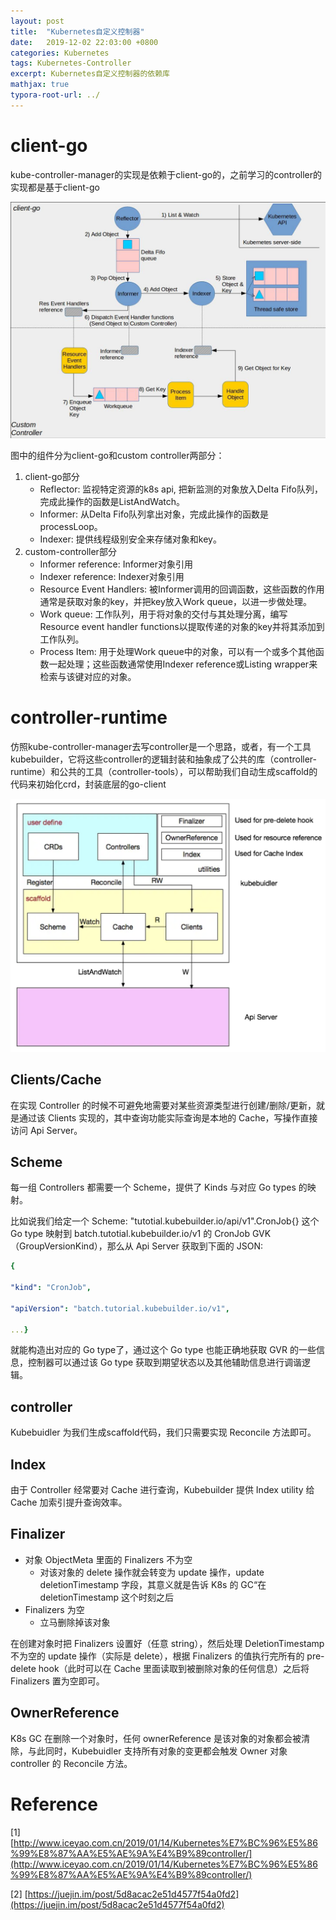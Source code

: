 ```yaml
---
layout: post
title:  "Kubernetes自定义控制器"
date:   2019-12-02 22:03:00 +0800
categories: Kubernetes
tags: Kubernetes-Controller
excerpt: Kubernetes自定义控制器的依赖库
mathjax: true
typora-root-url: ../
---
```


# client-go

kube-controller-manager的实现是依赖于client-go的，之前学习的controller的实现都是基于client-go

![img](/assets/images/1.png)

图中的组件分为client-go和custom controller两部分：

1. client-go部分
   - Reflector: 监视特定资源的k8s api, 把新监测的对象放入Delta Fifo队列，完成此操作的函数是ListAndWatch。
   - Informer: 从Delta Fifo队列拿出对象，完成此操作的函数是processLoop。
   - Indexer: 提供线程级别安全来存储对象和key。
2. custom-controller部分
   - Informer reference: Informer对象引用
   - Indexer reference: Indexer对象引用
   - Resource Event Handlers: 被Informer调用的回调函数，这些函数的作用通常是获取对象的key，并把key放入Work queue，以进一步做处理。
   - Work queue: 工作队列，用于将对象的交付与其处理分离，编写Resource event handler functions以提取传递的对象的key并将其添加到工作队列。
   - Process Item: 用于处理Work queue中的对象，可以有一个或多个其他函数一起处理；这些函数通常使用Indexer reference或Listing wrapper来检索与该键对应的对象。

# controller-runtime

仿照kube-controller-manager去写controller是一个思路，或者，有一个工具kubebuilder，它将这些controller的逻辑封装和抽象成了公共的库（controller-runtime）和公共的工具（controller-tools），可以帮助我们自动生成scaffold的代码来初始化crd，封装底层的go-client

![image-20191202134442946](/assets/images/image-20191202134442946.png)

## Clients/Cache

在实现 Controller 的时候不可避免地需要对某些资源类型进行创建/删除/更新，就是通过该 Clients 实现的，其中查询功能实际查询是本地的 Cache，写操作直接访问 Api Server。

## Scheme

每一组 Controllers 都需要一个 Scheme，提供了 Kinds 与对应 Go types 的映射。

比如说我们给定一个 Scheme: "tutotial.kubebuilder.io/api/v1".CronJob{} 这个 Go type 映射到 batch.tutotial.kubebuilder.io/v1 的 CronJob GVK（GroupVersionKind），那么从 Api Server 获取到下面的 JSON:

```yaml
{

"kind": "CronJob",

"apiVersion": "batch.tutorial.kubebuilder.io/v1",

...}
```

就能构造出对应的 Go type了，通过这个 Go type 也能正确地获取 GVR 的一些信息，控制器可以通过该 Go type 获取到期望状态以及其他辅助信息进行调谐逻辑。

## controller

Kubebuidler 为我们生成scaffold代码，我们只需要实现 Reconcile 方法即可。

## Index

由于 Controller 经常要对 Cache 进行查询，Kubebuilder 提供 Index utility 给 Cache 加索引提升查询效率。

## Finalizer

* 对象 ObjectMeta 里面的 Finalizers 不为空
  * 对该对象的 delete 操作就会转变为 update 操作，update deletionTimestamp 字段，其意义就是告诉 K8s 的 GC“在deletionTimestamp 这个时刻之后
* Finalizers 为空
  * 立马删除掉该对象

在创建对象时把 Finalizers 设置好（任意 string），然后处理 DeletionTimestamp 不为空的 update 操作（实际是 delete），根据 Finalizers 的值执行完所有的 pre-delete hook（此时可以在 Cache 里面读取到被删除对象的任何信息）之后将 Finalizers 置为空即可。

## OwnerReference

K8s GC 在删除一个对象时，任何 ownerReference 是该对象的对象都会被清除，与此同时，Kubebuidler 支持所有对象的变更都会触发 Owner 对象 controller 的 Reconcile 方法。

# Reference

[1] [http://www.iceyao.com.cn/2019/01/14/Kubernetes%E7%BC%96%E5%86%99%E8%87%AA%E5%AE%9A%E4%B9%89controller/](http://www.iceyao.com.cn/2019/01/14/Kubernetes%E7%BC%96%E5%86%99%E8%87%AA%E5%AE%9A%E4%B9%89controller/)

[2] [https://juejin.im/post/5d8acac2e51d4577f54a0fd2](https://juejin.im/post/5d8acac2e51d4577f54a0fd2)

